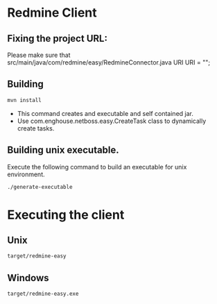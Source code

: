 # Redmine Client
## Fixing the project URL:
Please make sure that src/main/java/com/redmine/easy/RedmineConnector.java URI
URI = "";
## Building
```bash
mvn install
```
* This command creates and executable and self contained jar.
* Use com.enghouse.netboss.easy.CreateTask class to dynamically create tasks.
## Building unix executable.
Execute the following command to build an executable for unix environment.
```bash
./generate-executable
```
# Executing the client
## Unix
```bash
target/redmine-easy
```
## Windows

```bash
target/redmine-easy.exe
```
